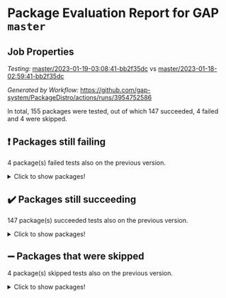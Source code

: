 # Package Evaluation Report for GAP `master`

## Job Properties

*Testing:* [master/2023-01-19-03:08:41-bb2f35dc](https://github.com/gap-system/PackageDistro/blob/data/reports/master/2023-01-19-03:08:41-bb2f35dc) vs [master/2023-01-18-02:59:41-bb2f35dc](https://github.com/gap-system/PackageDistro/blob/data/reports/master/2023-01-18-02:59:41-bb2f35dc)

*Generated by Workflow:* https://github.com/gap-system/PackageDistro/actions/runs/3954752586

In total, 155 packages were tested, out of which 147 succeeded, 4 failed and 4 were skipped.

## :exclamation: Packages still failing

4 package(s) failed tests also on the previous version.
<details><summary>Click to show packages!</summary>

- groupoids 1.71 [(failure)](https://github.com/gap-system/PackageDistro/actions/runs/3954752586/jobs/6772677536)
- guava 3.18 [(failure)](https://github.com/gap-system/PackageDistro/actions/runs/3954752586/jobs/6772677792)
- semigroups 5.2.0 [(failure)](https://github.com/gap-system/PackageDistro/actions/runs/3954752586/jobs/6772682936)
- xmod 2.88 [(failure)](https://github.com/gap-system/PackageDistro/actions/runs/3954752586/jobs/6772685147)
</details>

## :heavy_check_mark: Packages still succeeding

147 package(s) succeeded tests also on the previous version.
<details><summary>Click to show packages!</summary>

- 4ti2interface 2022.09-01 [(success)](https://github.com/gap-system/PackageDistro/actions/runs/3954752586/jobs/6772672360)
- ace 5.6.2 [(success)](https://github.com/gap-system/PackageDistro/actions/runs/3954752586/jobs/6772672459)
- aclib 1.3.2 [(success)](https://github.com/gap-system/PackageDistro/actions/runs/3954752586/jobs/6772672574)
- agt 0.3.1 [(success)](https://github.com/gap-system/PackageDistro/actions/runs/3954752586/jobs/6772672653)
- alnuth 3.2.1 [(success)](https://github.com/gap-system/PackageDistro/actions/runs/3954752586/jobs/6772672780)
- anupq 3.3.0 [(success)](https://github.com/gap-system/PackageDistro/actions/runs/3954752586/jobs/6772672887)
- atlasrep 2.1.6 [(success)](https://github.com/gap-system/PackageDistro/actions/runs/3954752586/jobs/6772672993)
- autodoc 2022.10.20 [(success)](https://github.com/gap-system/PackageDistro/actions/runs/3954752586/jobs/6772673087)
- automata 1.15 [(success)](https://github.com/gap-system/PackageDistro/actions/runs/3954752586/jobs/6772673175)
- automgrp 1.3.2 [(success)](https://github.com/gap-system/PackageDistro/actions/runs/3954752586/jobs/6772673253)
- autpgrp 1.11 [(success)](https://github.com/gap-system/PackageDistro/actions/runs/3954752586/jobs/6772673385)
- cap 2023.01-04 [(success)](https://github.com/gap-system/PackageDistro/actions/runs/3954752586/jobs/6772673479)
- caratinterface 2.3.4 [(success)](https://github.com/gap-system/PackageDistro/actions/runs/3954752586/jobs/6772673620)
- cddinterface 2022.11.01 [(success)](https://github.com/gap-system/PackageDistro/actions/runs/3954752586/jobs/6772673811)
- circle 1.6.5 [(success)](https://github.com/gap-system/PackageDistro/actions/runs/3954752586/jobs/6772673962)
- classicpres 1.22 [(success)](https://github.com/gap-system/PackageDistro/actions/runs/3954752586/jobs/6772674063)
- cohomolo 1.6.11 [(success)](https://github.com/gap-system/PackageDistro/actions/runs/3954752586/jobs/6772674151)
- congruence 1.2.4 [(success)](https://github.com/gap-system/PackageDistro/actions/runs/3954752586/jobs/6772674264)
- corelg 1.56 [(success)](https://github.com/gap-system/PackageDistro/actions/runs/3954752586/jobs/6772674347)
- crime 1.6 [(success)](https://github.com/gap-system/PackageDistro/actions/runs/3954752586/jobs/6772674433)
- crisp 1.4.6 [(success)](https://github.com/gap-system/PackageDistro/actions/runs/3954752586/jobs/6772674525)
- crypting 0.10.4 [(success)](https://github.com/gap-system/PackageDistro/actions/runs/3954752586/jobs/6772674603)
- cryst 4.1.25 [(success)](https://github.com/gap-system/PackageDistro/actions/runs/3954752586/jobs/6772674706)
- crystcat 1.1.10 [(success)](https://github.com/gap-system/PackageDistro/actions/runs/3954752586/jobs/6772674822)
- ctbllib 1.3.4 [(success)](https://github.com/gap-system/PackageDistro/actions/runs/3954752586/jobs/6772674895)
- cubefree 1.19 [(success)](https://github.com/gap-system/PackageDistro/actions/runs/3954752586/jobs/6772674983)
- curlinterface 2.3.1 [(success)](https://github.com/gap-system/PackageDistro/actions/runs/3954752586/jobs/6772675091)
- cvec 2.7.6 [(success)](https://github.com/gap-system/PackageDistro/actions/runs/3954752586/jobs/6772675200)
- datastructures 0.3.0 [(success)](https://github.com/gap-system/PackageDistro/actions/runs/3954752586/jobs/6772675268)
- deepthought 1.0.6 [(success)](https://github.com/gap-system/PackageDistro/actions/runs/3954752586/jobs/6772675346)
- design 1.7 [(success)](https://github.com/gap-system/PackageDistro/actions/runs/3954752586/jobs/6772675432)
- difsets 2.3.1 [(success)](https://github.com/gap-system/PackageDistro/actions/runs/3954752586/jobs/6772675504)
- digraphs 1.6.1 [(success)](https://github.com/gap-system/PackageDistro/actions/runs/3954752586/jobs/6772675601)
- edim 1.3.6 [(success)](https://github.com/gap-system/PackageDistro/actions/runs/3954752586/jobs/6772675717)
- example 4.3.3 [(success)](https://github.com/gap-system/PackageDistro/actions/runs/3954752586/jobs/6772675817)
- examplesforhomalg 2022.11-01 [(success)](https://github.com/gap-system/PackageDistro/actions/runs/3954752586/jobs/6772675915)
- factint 1.6.3 [(success)](https://github.com/gap-system/PackageDistro/actions/runs/3954752586/jobs/6772675992)
- ferret 1.0.9 [(success)](https://github.com/gap-system/PackageDistro/actions/runs/3954752586/jobs/6772676057)
- fga 1.4.0 [(success)](https://github.com/gap-system/PackageDistro/actions/runs/3954752586/jobs/6772676121)
- fining 1.5.4 [(success)](https://github.com/gap-system/PackageDistro/actions/runs/3954752586/jobs/6772676208)
- float 1.0.3 [(success)](https://github.com/gap-system/PackageDistro/actions/runs/3954752586/jobs/6772676327)
- format 1.4.3 [(success)](https://github.com/gap-system/PackageDistro/actions/runs/3954752586/jobs/6772676437)
- forms 1.2.9 [(success)](https://github.com/gap-system/PackageDistro/actions/runs/3954752586/jobs/6772676520)
- fplsa 1.2.6 [(success)](https://github.com/gap-system/PackageDistro/actions/runs/3954752586/jobs/6772676600)
- fr 2.4.12 [(success)](https://github.com/gap-system/PackageDistro/actions/runs/3954752586/jobs/6772676677)
- francy 1.2.5 [(success)](https://github.com/gap-system/PackageDistro/actions/runs/3954752586/jobs/6772676747)
- fwtree 1.3 [(success)](https://github.com/gap-system/PackageDistro/actions/runs/3954752586/jobs/6772676810)
- gapdoc 1.6.6 [(success)](https://github.com/gap-system/PackageDistro/actions/runs/3954752586/jobs/6772676889)
- gauss 2023.01-01 [(success)](https://github.com/gap-system/PackageDistro/actions/runs/3954752586/jobs/6772676963)
- gaussforhomalg 2022.08-03 [(success)](https://github.com/gap-system/PackageDistro/actions/runs/3954752586/jobs/6772677022)
- gbnp 1.0.5 [(success)](https://github.com/gap-system/PackageDistro/actions/runs/3954752586/jobs/6772677116)
- generalizedmorphismsforcap 2022.12-01 [(success)](https://github.com/gap-system/PackageDistro/actions/runs/3954752586/jobs/6772677201)
- genss 1.6.8 [(success)](https://github.com/gap-system/PackageDistro/actions/runs/3954752586/jobs/6772677268)
- gradedmodules 2022.09-02 [(success)](https://github.com/gap-system/PackageDistro/actions/runs/3954752586/jobs/6772677340)
- gradedringforhomalg 2022.11-01 [(success)](https://github.com/gap-system/PackageDistro/actions/runs/3954752586/jobs/6772677424)
- grape 4.9.0 [(success)](https://github.com/gap-system/PackageDistro/actions/runs/3954752586/jobs/6772677472)
- grpconst 2.6.3 [(success)](https://github.com/gap-system/PackageDistro/actions/runs/3954752586/jobs/6772677635)
- guarana 0.96.3 [(success)](https://github.com/gap-system/PackageDistro/actions/runs/3954752586/jobs/6772677704)
- hap 1.49 [(success)](https://github.com/gap-system/PackageDistro/actions/runs/3954752586/jobs/6772677876)
- hapcryst 0.1.15 [(success)](https://github.com/gap-system/PackageDistro/actions/runs/3954752586/jobs/6772677918)
- hecke 1.5.3 [(success)](https://github.com/gap-system/PackageDistro/actions/runs/3954752586/jobs/6772678002)
- help 3.5 [(success)](https://github.com/gap-system/PackageDistro/actions/runs/3954752586/jobs/6772678083)
- homalg 2022.12-02 [(success)](https://github.com/gap-system/PackageDistro/actions/runs/3954752586/jobs/6772678151)
- homalgtocas 2022.11-02 [(success)](https://github.com/gap-system/PackageDistro/actions/runs/3954752586/jobs/6772678226)
- idrel 2.44 [(success)](https://github.com/gap-system/PackageDistro/actions/runs/3954752586/jobs/6772678295)
- images 1.3.1 [(success)](https://github.com/gap-system/PackageDistro/actions/runs/3954752586/jobs/6772678378)
- intpic 0.3.0 [(success)](https://github.com/gap-system/PackageDistro/actions/runs/3954752586/jobs/6772678445)
- io 4.8.0 [(success)](https://github.com/gap-system/PackageDistro/actions/runs/3954752586/jobs/6772678520)
- io_forhomalg 2022.11-01 [(success)](https://github.com/gap-system/PackageDistro/actions/runs/3954752586/jobs/6772678601)
- irredsol 1.4.4 [(success)](https://github.com/gap-system/PackageDistro/actions/runs/3954752586/jobs/6772678694)
- json 2.1.1 [(success)](https://github.com/gap-system/PackageDistro/actions/runs/3954752586/jobs/6772678826)
- jupyterkernel 1.4.1 [(success)](https://github.com/gap-system/PackageDistro/actions/runs/3954752586/jobs/6772678913)
- jupyterviz 1.5.6 [(success)](https://github.com/gap-system/PackageDistro/actions/runs/3954752586/jobs/6772679093)
- kan 1.34 [(success)](https://github.com/gap-system/PackageDistro/actions/runs/3954752586/jobs/6772679196)
- kbmag 1.5.11 [(success)](https://github.com/gap-system/PackageDistro/actions/runs/3954752586/jobs/6772679281)
- laguna 3.9.5 [(success)](https://github.com/gap-system/PackageDistro/actions/runs/3954752586/jobs/6772679355)
- liealgdb 2.2.1 [(success)](https://github.com/gap-system/PackageDistro/actions/runs/3954752586/jobs/6772679434)
- liepring 2.8 [(success)](https://github.com/gap-system/PackageDistro/actions/runs/3954752586/jobs/6772679514)
- liering 2.4.2 [(success)](https://github.com/gap-system/PackageDistro/actions/runs/3954752586/jobs/6772679621)
- linearalgebraforcap 2023.01-02 [(success)](https://github.com/gap-system/PackageDistro/actions/runs/3954752586/jobs/6772679690)
- localizeringforhomalg 2022.11-01 [(success)](https://github.com/gap-system/PackageDistro/actions/runs/3954752586/jobs/6772679793)
- loops 3.4.3 [(success)](https://github.com/gap-system/PackageDistro/actions/runs/3954752586/jobs/6772679897)
- lpres 1.0.3 [(success)](https://github.com/gap-system/PackageDistro/actions/runs/3954752586/jobs/6772680013)
- majoranaalgebras 1.5.1 [(success)](https://github.com/gap-system/PackageDistro/actions/runs/3954752586/jobs/6772680126)
- mapclass 1.4.6 [(success)](https://github.com/gap-system/PackageDistro/actions/runs/3954752586/jobs/6772680271)
- matgrp 0.70 [(success)](https://github.com/gap-system/PackageDistro/actions/runs/3954752586/jobs/6772680369)
- matricesforhomalg 2023.01-01 [(success)](https://github.com/gap-system/PackageDistro/actions/runs/3954752586/jobs/6772680474)
- modisom 2.5.3 [(success)](https://github.com/gap-system/PackageDistro/actions/runs/3954752586/jobs/6772680568)
- modulepresentationsforcap 2022.12-01 [(success)](https://github.com/gap-system/PackageDistro/actions/runs/3954752586/jobs/6772680659)
- modules 2022.11-01 [(success)](https://github.com/gap-system/PackageDistro/actions/runs/3954752586/jobs/6772680722)
- monoidalcategories 2022.12-01 [(success)](https://github.com/gap-system/PackageDistro/actions/runs/3954752586/jobs/6772680787)
- nconvex 2022.09-01 [(success)](https://github.com/gap-system/PackageDistro/actions/runs/3954752586/jobs/6772680863)
- nilmat 1.4.2 [(success)](https://github.com/gap-system/PackageDistro/actions/runs/3954752586/jobs/6772680933)
- nock 1.5 [(success)](https://github.com/gap-system/PackageDistro/actions/runs/3954752586/jobs/6772680997)
- normalizinterface 1.3.5 [(success)](https://github.com/gap-system/PackageDistro/actions/runs/3954752586/jobs/6772681063)
- nq 2.5.9 [(success)](https://github.com/gap-system/PackageDistro/actions/runs/3954752586/jobs/6772681161)
- numericalsgps 1.3.1 [(success)](https://github.com/gap-system/PackageDistro/actions/runs/3954752586/jobs/6772681242)
- openmath 11.5.2 [(success)](https://github.com/gap-system/PackageDistro/actions/runs/3954752586/jobs/6772681323)
- orb 4.9.0 [(success)](https://github.com/gap-system/PackageDistro/actions/runs/3954752586/jobs/6772681400)
- packagemanager 1.3.2 [(success)](https://github.com/gap-system/PackageDistro/actions/runs/3954752586/jobs/6772681523)
- patternclass 2.4.3 [(success)](https://github.com/gap-system/PackageDistro/actions/runs/3954752586/jobs/6772681619)
- permut 2.0.4 [(success)](https://github.com/gap-system/PackageDistro/actions/runs/3954752586/jobs/6772681691)
- polenta 1.3.10 [(success)](https://github.com/gap-system/PackageDistro/actions/runs/3954752586/jobs/6772681817)
- polymaking 0.8.6 [(success)](https://github.com/gap-system/PackageDistro/actions/runs/3954752586/jobs/6772681912)
- primgrp 3.4.3 [(success)](https://github.com/gap-system/PackageDistro/actions/runs/3954752586/jobs/6772681992)
- profiling 2.5.2 [(success)](https://github.com/gap-system/PackageDistro/actions/runs/3954752586/jobs/6772682066)
- qpa 1.34 [(success)](https://github.com/gap-system/PackageDistro/actions/runs/3954752586/jobs/6772682134)
- quagroup 1.8.3 [(success)](https://github.com/gap-system/PackageDistro/actions/runs/3954752586/jobs/6772682194)
- radiroot 2.9 [(success)](https://github.com/gap-system/PackageDistro/actions/runs/3954752586/jobs/6772682243)
- rcwa 4.7.1 [(success)](https://github.com/gap-system/PackageDistro/actions/runs/3954752586/jobs/6772682331)
- rds 1.8 [(success)](https://github.com/gap-system/PackageDistro/actions/runs/3954752586/jobs/6772682393)
- recog 1.4.2 [(success)](https://github.com/gap-system/PackageDistro/actions/runs/3954752586/jobs/6772682460)
- repndecomp 1.3.0 [(success)](https://github.com/gap-system/PackageDistro/actions/runs/3954752586/jobs/6772682534)
- repsn 3.1.0 [(success)](https://github.com/gap-system/PackageDistro/actions/runs/3954752586/jobs/6772682607)
- resclasses 4.7.3 [(success)](https://github.com/gap-system/PackageDistro/actions/runs/3954752586/jobs/6772682685)
- ringsforhomalg 2022.11-01 [(success)](https://github.com/gap-system/PackageDistro/actions/runs/3954752586/jobs/6772682739)
- sco 2022.09-01 [(success)](https://github.com/gap-system/PackageDistro/actions/runs/3954752586/jobs/6772682811)
- scscp 2.4.0 [(success)](https://github.com/gap-system/PackageDistro/actions/runs/3954752586/jobs/6772682871)
- sglppow 2.3 [(success)](https://github.com/gap-system/PackageDistro/actions/runs/3954752586/jobs/6772683022)
- sgpviz 0.999.5 [(success)](https://github.com/gap-system/PackageDistro/actions/runs/3954752586/jobs/6772683095)
- simpcomp 2.1.14 [(success)](https://github.com/gap-system/PackageDistro/actions/runs/3954752586/jobs/6772683141)
- singular 2022.09.23 [(success)](https://github.com/gap-system/PackageDistro/actions/runs/3954752586/jobs/6772683188)
- sl2reps 1.1 [(success)](https://github.com/gap-system/PackageDistro/actions/runs/3954752586/jobs/6772683246)
- sla 1.5.3 [(success)](https://github.com/gap-system/PackageDistro/actions/runs/3954752586/jobs/6772683298)
- smallgrp 1.5.1 [(success)](https://github.com/gap-system/PackageDistro/actions/runs/3954752586/jobs/6772683363)
- smallsemi 0.6.13 [(success)](https://github.com/gap-system/PackageDistro/actions/runs/3954752586/jobs/6772683418)
- sonata 2.9.6 [(success)](https://github.com/gap-system/PackageDistro/actions/runs/3954752586/jobs/6772683488)
- sophus 1.27 [(success)](https://github.com/gap-system/PackageDistro/actions/runs/3954752586/jobs/6772683552)
- spinsym 1.5.2 [(success)](https://github.com/gap-system/PackageDistro/actions/runs/3954752586/jobs/6772683608)
- standardff 0.9.4 [(success)](https://github.com/gap-system/PackageDistro/actions/runs/3954752586/jobs/6772683671)
- symbcompcc 1.3.2 [(success)](https://github.com/gap-system/PackageDistro/actions/runs/3954752586/jobs/6772683760)
- thelma 1.3 [(success)](https://github.com/gap-system/PackageDistro/actions/runs/3954752586/jobs/6772683833)
- tomlib 1.2.9 [(success)](https://github.com/gap-system/PackageDistro/actions/runs/3954752586/jobs/6772683911)
- toolsforhomalg 2022.12-01 [(success)](https://github.com/gap-system/PackageDistro/actions/runs/3954752586/jobs/6772683981)
- toric 1.9.5 [(success)](https://github.com/gap-system/PackageDistro/actions/runs/3954752586/jobs/6772684055)
- toricvarieties 2022.07.13 [(success)](https://github.com/gap-system/PackageDistro/actions/runs/3954752586/jobs/6772684129)
- transgrp 3.6.3 [(success)](https://github.com/gap-system/PackageDistro/actions/runs/3954752586/jobs/6772684215)
- ugaly 4.0.3 [(success)](https://github.com/gap-system/PackageDistro/actions/runs/3954752586/jobs/6772684353)
- unipot 1.5 [(success)](https://github.com/gap-system/PackageDistro/actions/runs/3954752586/jobs/6772684461)
- unitlib 4.1.0 [(success)](https://github.com/gap-system/PackageDistro/actions/runs/3954752586/jobs/6772684582)
- utils 0.81 [(success)](https://github.com/gap-system/PackageDistro/actions/runs/3954752586/jobs/6772684652)
- uuid 0.7 [(success)](https://github.com/gap-system/PackageDistro/actions/runs/3954752586/jobs/6772684775)
- walrus 0.9991 [(success)](https://github.com/gap-system/PackageDistro/actions/runs/3954752586/jobs/6772684911)
- wedderga 4.10.2 [(success)](https://github.com/gap-system/PackageDistro/actions/runs/3954752586/jobs/6772685007)
- xmodalg 1.23 [(success)](https://github.com/gap-system/PackageDistro/actions/runs/3954752586/jobs/6772685266)
- yangbaxter 0.10.2 [(success)](https://github.com/gap-system/PackageDistro/actions/runs/3954752586/jobs/6772685373)
- zeromqinterface 0.14 [(success)](https://github.com/gap-system/PackageDistro/actions/runs/3954752586/jobs/6772685477)
</details>

## :heavy_minus_sign: Packages that were skipped

4 package(s) skipped tests also on the previous version.
<details><summary>Click to show packages!</summary>

- browse 1.8.19 [(skipped)](https://github.com/gap-system/PackageDistro/actions/runs/3954752586/jobs/6772407718)
- itc 1.5.1 [(skipped)](https://github.com/gap-system/PackageDistro/actions/runs/3954752586/jobs/6772407718)
- polycyclic 2.16 [(skipped)](https://github.com/gap-system/PackageDistro/actions/runs/3954752586/jobs/6772407718)
- xgap 4.31 [(skipped)](https://github.com/gap-system/PackageDistro/actions/runs/3954752586/jobs/6772407718)
</details>

